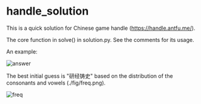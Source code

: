 # handle_solution
This is a quick solution for Chinese game handle (https://handle.antfu.me/).

The core function in solve() in solution.py. See the comments for its usage.

An example:

![answer](https://github.com/zidianjun/handle_solution/assets/25077804/431c3798-dd04-4384-a05e-08034a7c3938)

The best initial guess is "研经铸史" based on the distribution of the consonants and vowels (./fig/freq.png).

![freq](https://github.com/zidianjun/handle_solution/assets/25077804/94f85d34-5522-43cc-b984-d6efbef9875e)
